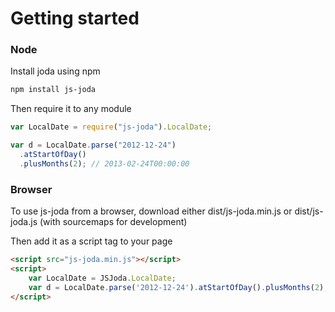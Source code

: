 # Getting started

### Node

Install joda using npm

```bash
npm install js-joda
```

Then require it to any module

```javascript
var LocalDate = require("js-joda").LocalDate;

var d = LocalDate.parse("2012-12-24")
  .atStartOfDay()
  .plusMonths(2); // 2013-02-24T00:00:00
```

### Browser

To use js-joda from a browser, download either dist/js-joda.min.js or dist/js-joda.js (with sourcemaps for development)

Then add it as a script tag to your page

```html
<script src="js-joda.min.js"></script>
<script>
    var LocalDate = JSJoda.LocalDate;
    var d = LocalDate.parse('2012-12-24').atStartOfDay().plusMonths(2); // 2013-02-24T00:00:00
</script>
```
